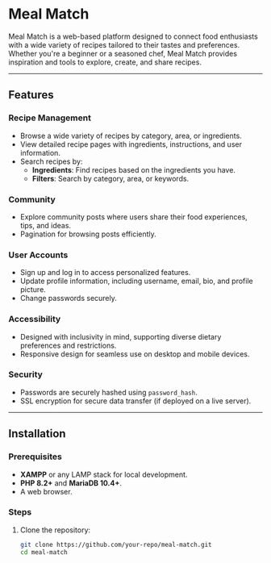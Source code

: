 # Meal Match

Meal Match is a web-based platform designed to connect food enthusiasts with a wide variety of recipes tailored to their tastes and preferences. Whether you're a beginner or a seasoned chef, Meal Match provides inspiration and tools to explore, create, and share recipes.

---

## Features

### Recipe Management
- Browse a wide variety of recipes by category, area, or ingredients.
- View detailed recipe pages with ingredients, instructions, and user information.
- Search recipes by:
  - **Ingredients**: Find recipes based on the ingredients you have.
  - **Filters**: Search by category, area, or keywords.

### Community
- Explore community posts where users share their food experiences, tips, and ideas.
- Pagination for browsing posts efficiently.

### User Accounts
- Sign up and log in to access personalized features.
- Update profile information, including username, email, bio, and profile picture.
- Change passwords securely.

### Accessibility
- Designed with inclusivity in mind, supporting diverse dietary preferences and restrictions.
- Responsive design for seamless use on desktop and mobile devices.

### Security
- Passwords are securely hashed using `password_hash`.
- SSL encryption for secure data transfer (if deployed on a live server).

---

## Installation

### Prerequisites
- **XAMPP** or any LAMP stack for local development.
- **PHP 8.2+** and **MariaDB 10.4+**.
- A web browser.

### Steps
1. Clone the repository:
   ```bash
   git clone https://github.com/your-repo/meal-match.git
   cd meal-match